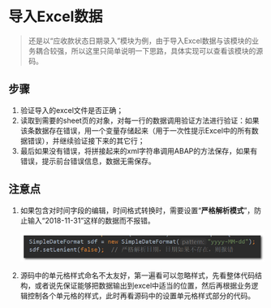 # 导入Excel数据

> 还是以“应收款状态日期录入”模块为例，由于导入Excel数据与该模块的业务耦合较强，所以这里只简单说明一下思路，具体实现可以查看该模块的源码。



## 步骤

1. 验证导入的excel文件是否正确；
2. 读取到需要的sheet页的对象，对每一行的数据调用验证方法进行验证：如果该条数据存在错误，用一个变量存储起来（用于一次性提示Excel中的所有数据错误），并继续验证接下来的其它行；
3. 最后如果没有错误，将拼接起来的xml字符串调用ABAP的方法保存，如果有错误，提示前台错误信息，数据无需保存。



## 注意点

1. 如果包含对时间字段的编辑，时间格式转换时，需要设置“**严格解析模式**”，防止输入“2018-11-31”这样的数据而不报错。 

   ![pic-1](../images/importFromExcel-pic1.png)

2. 源码中的单元格样式命名不太友好，第一遍看可以忽略样式，先看整体代码结构，或者说先保证能够把数据输出到excel中适当的位置，然后再根据业务逻辑控制各个单元格的样式，此时再看源码中的设置单元格样式部分的代码。 

